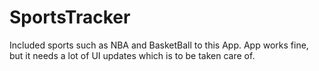 # SportsTracker
Included sports such as NBA and BasketBall to this App. App works fine, but it needs a lot of UI updates which is to be taken care of.
